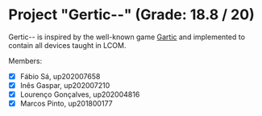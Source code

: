 # Project "Gertic--" (Grade: 18.8 / 20)

Gertic-- is inspired by the well-known game [Gartic](https://gartic.io) and implemented to contain all devices taught in LCOM.

Members:
- [x] Fábio Sá, up202007658 
- [x] Inês Gaspar, up202007210 
- [x] Lourenço Gonçalves, up202004816 
- [x] Marcos Pinto, up201800177